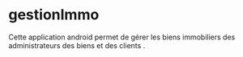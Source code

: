 # gestionImmo
Cette application android permet de gérer les biens immobiliers des administrateurs des biens et des clients .
